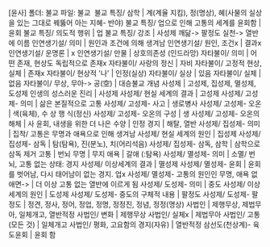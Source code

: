 [윤사]
폴더: 불교
파일: 불교
​
불교 특징/ 삼학				| 계(계율 지킴), 정(명상), 혜(사물의 실상을 있는 그대로 꿰뚫어 아는 지혜- 반야)
불교 특징/ 업으로 인해 고통의 세계를 윤회함				| 윤회
불교 특징/ 의도적 행위				| 업
불교 특징/ 강조				| 사성제 깨닮-> 팔정도 실천-> 열반에 이름
인연생기설/ 의미				| 원인과 조건에 의해 생겨남
인연생기설/ 원인, 조건x				| 결과x
인연생기설/ 운명론				| x
인연생기설/ 만물				| 상호의존성 (인드라망)
자타불이/ 의미				| 어떤 존재, 현상도 독립적으로 존재x
자타불이/ 사랑의 정신				| 자비
자타불이/ 고정적 현상, 실체				| 존재x
자타불이/ 현상적 '나'				| 인정(실상)
자타불이/ 실상				| 있음
자타불이/ 실체				| 없음
자타불이/ 무상, 무아-> 공(空)				| 대승불교 개념
사성제				| 고성제, 집성제, 멸성제, 도성제
인생의 성스러운 진리				| 사성제
사성제/ 현실 세계의 결과				| 고성제
사성제/ 고성제- 의미				| 삶은 본질적으로 고통
사성제/ 고성제- 사고				| 생로병사
사성제/ 고성제- 오온				| 색(육체), 수 상 행 식(정신)
사성제/ 고성제- 오온의 구성				| 생
사성제/ 고성제- 오온의 해체				| 사
윤회, 내생을 위한 더 나은 수양				| 인정
경지				| 해탈, 열반
사성제/ ​집성제- 의미				| 집착/ 고통은 무명과 애욕으로 인해 생겨남
사성제/ 현실 세계의 원인				| 집성제
사성제/ 집성제- 삼독				| 탐(탐욕), 진(분노), 치(어리석음)
사성제/ 집성제- 삼독, 삼학				| 삼학으로 삼독 제거
고통				| 번뇌​
무명				| 무지
애욕				| 갈애 (:탐욕)
사성제/ 멸성제- 의미				| 소멸/ 번뇌, 고통 없는 상태: 경지
사성제/ 이상세계의 결과				| 멸성제
사성제/ 멸성제- 윤회				| 윤회를 벗어남, 다시 태어남이 없는 경지. 업x
사성제/ 멸성제- 고통의 원인인 무명, 애욕 없애면->				| 더 이상 고통 없는 열반에 이르게 됨​
사성제/ 도성제- 의미				| 중도
사성제/ 이상 세계의 원인				| 도성제
사성제/ 도성제- 중도의 구체적 내용				| 팔정도
사성제/ 도성제- 팔정도				| 정견, 정사, 정어, 정업, 정명, 정정진, 정념, 정정(명상)
사법인				| 제행무상, 제법무아, 일체개고, 열반적정
사법인/ 변화				| 제행무상
사법인/ 실체x				| 제법무아
사법인/ 고통(모든 것)				| 일체개고
사법인/ 평화, 고요함의 경지(자유)				| 열반적정
삼선도(천상계)- 육도윤회				| 윤회 함
​

